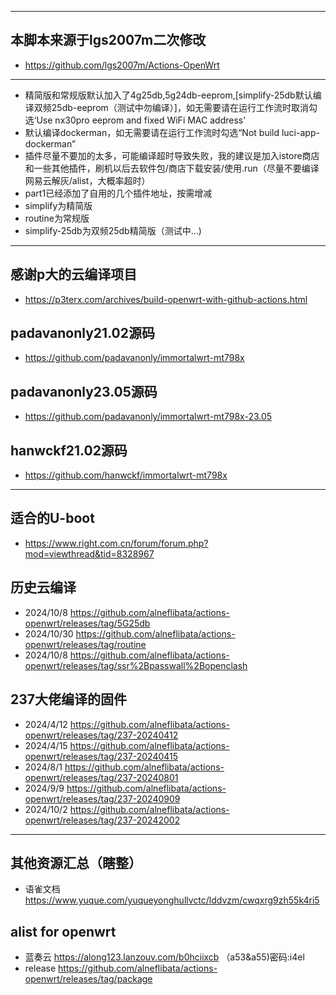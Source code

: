 - -------
## 本脚本来源于lgs2007m二次修改
- https://github.com/lgs2007m/Actions-OpenWrt
- -------
- 精简版和常规版默认加入了4g25db,5g24db-eeprom,[simplify-25db默认编译双频25db-eeprom（测试中勿编译）]，如无需要请在运行工作流时取消勾选‘Use nx30pro eeprom and fixed WiFi MAC address’
- 默认编译dockerman，如无需要请在运行工作流时勾选“Not build luci-app-dockerman”
- 插件尽量不要加的太多，可能编译超时导致失败，我的建议是加入istore商店和一些其他插件，刷机以后去软件包/商店下载安装/使用.run（尽量不要编译网易云解灰/alist，大概率超时）
- part1已经添加了自用的几个插件地址，按需增减
- simplify为精简版
- routine为常规版
- simplify-25db为双频25db精简版（测试中...)
- -------
## 感谢p大的云编译项目
- https://p3terx.com/archives/build-openwrt-with-github-actions.html
## padavanonly21.02源码
- https://github.com/padavanonly/immortalwrt-mt798x
## padavanonly23.05源码
- https://github.com/padavanonly/immortalwrt-mt798x-23.05
## hanwckf21.02源码
- https://github.com/hanwckf/immortalwrt-mt798x
- -------
## 适合的U-boot
- https://www.right.com.cn/forum/forum.php?mod=viewthread&tid=8328967
## 历史云编译
- 2024/10/8
https://github.com/alneflibata/actions-openwrt/releases/tag/5G25db
- 2024/10/30
https://github.com/alneflibata/actions-openwrt/releases/tag/routine
- 2024/10/8
https://github.com/alneflibata/actions-openwrt/releases/tag/ssr%2Bpasswall%2Bopenclash
## 237大佬编译的固件
- 2024/4/12
https://github.com/alneflibata/actions-openwrt/releases/tag/237-20240412
- 2024/4/15
https://github.com/alneflibata/actions-openwrt/releases/tag/237-20240415
- 2024/8/1
https://github.com/alneflibata/actions-openwrt/releases/tag/237-20240801
- 2024/9/9
https://github.com/alneflibata/actions-openwrt/releases/tag/237-20240909
- 2024/10/2
https://github.com/alneflibata/actions-openwrt/releases/tag/237-20242002
- -------
## 其他资源汇总（瞎整）
- 语雀文档
https://www.yuque.com/yuqueyonghullvctc/lddvzm/cwqxrg9zh55k4ri5
## alist for openwrt
- 蓝奏云
https://along123.lanzouv.com/b0hciixcb
（a53&a55)密码:i4el
- release
https://github.com/alneflibata/actions-openwrt/releases/tag/package
